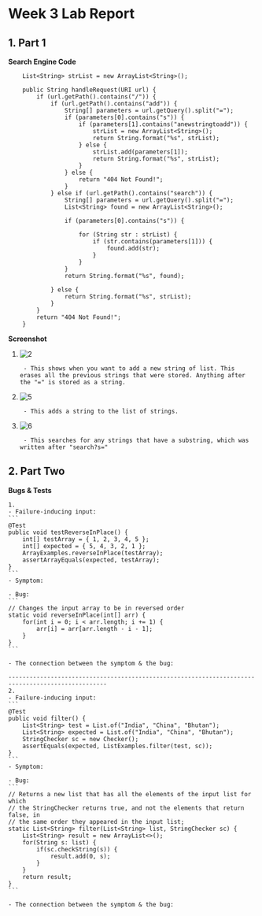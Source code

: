 # Week 3 Lab Report

## 1. Part 1
**Search Engine Code**
```
    List<String> strList = new ArrayList<String>();
    
    public String handleRequest(URI url) {
        if (url.getPath().contains("/")) {
            if (url.getPath().contains("add")) {
                String[] parameters = url.getQuery().split("=");
                if (parameters[0].contains("s")) {
                    if (parameters[1].contains("anewstringtoadd")) {
                        strList = new ArrayList<String>();
                        return String.format("%s", strList);
                    } else {
                        strList.add(parameters[1]);
                        return String.format("%s", strList);
                    }
                } else {
                    return "404 Not Found!";
                }
            } else if (url.getPath().contains("search")) {
                String[] parameters = url.getQuery().split("=");
                List<String> found = new ArrayList<String>();

                if (parameters[0].contains("s")) {

                    for (String str : strList) {
                        if (str.contains(parameters[1])) {
                            found.add(str);
                        }
                    }
                }
                return String.format("%s", found);

            } else {
                return String.format("%s", strList);
            }
        }
        return "404 Not Found!";
    }
```
**Screenshot**
1. ![2](https://user-images.githubusercontent.com/54129361/195956481-6b1ddd17-7bd1-43a6-82ed-9121bca3af87.png)

        - This shows when you want to add a new string of list. This erases all the previous strings that were stored. Anything after the "=" is stored as a string. 

2. ![5](https://user-images.githubusercontent.com/54129361/195956578-07412c07-3cf5-474f-bc1c-a8fe2c5ade58.png)

        - This adds a string to the list of strings. 

3. ![6](https://user-images.githubusercontent.com/54129361/195956534-8aac2eff-a51e-422a-90bb-f13593f63d29.png)

        - This searches for any strings that have a substring, which was written after "search?s="

## 2. Part Two
**Bugs & Tests**

    1.
    - Failure-inducing input:
    ```
    @Test
    public void testReverseInPlace() {
        int[] testArray = { 1, 2, 3, 4, 5 };
        int[] expected = { 5, 4, 3, 2, 1 };
        ArrayExamples.reverseInPlace(testArray);
        assertArrayEquals(expected, testArray);
    }
    ```
    - Symptom:
    
    - Bug:
    ```
    // Changes the input array to be in reversed order
    static void reverseInPlace(int[] arr) {
        for(int i = 0; i < arr.length; i += 1) {
            arr[i] = arr[arr.length - i - 1];
        }
    }
    ```
    
    - The connection between the symptom & the bug:
    
    --------------------------------------------------------------------------------------------------
    2.
    - Failure-inducing input:
    ```
    @Test
    public void filter() {
        List<String> test = List.of("India", "China", "Bhutan");
        List<String> expected = List.of("India", "China", "Bhutan");
        StringChecker sc = new Checker();
        assertEquals(expected, ListExamples.filter(test, sc));
    }
    ```
    - Symptom:
    
    - Bug:
    ```
    // Returns a new list that has all the elements of the input list for which
    // the StringChecker returns true, and not the elements that return false, in
    // the same order they appeared in the input list;
    static List<String> filter(List<String> list, StringChecker sc) {
        List<String> result = new ArrayList<>();
        for(String s: list) {
            if(sc.checkString(s)) {
                result.add(0, s);
            }
        }
        return result;
    }
    ```
    
    - The connection between the symptom & the bug:
